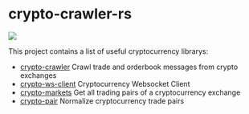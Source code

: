 # crypto-crawler-rs

[![](https://img.shields.io/github/workflow/status/soulmachine/crypto-crawler-rs/CI/master)](https://github.com/soulmachine/crypto-crawler-rs/actions?query=branch%3Amaster)

This project contains a list of useful cryptocurrency librarys:

- [crypto-crawler](./crypto-crawler-rs) Crawl trade and orderbook messages from crypto exchanges
- [crypto-ws-client](./crypto-ws-client) Cryptocurrency Websocket Client
- [crypto-markets](./crypto-markets) Get all trading pairs of a cryptocurrency exchange
- [crypto-pair](./crypto-pair) Normalize cryptocurrency trade pairs
